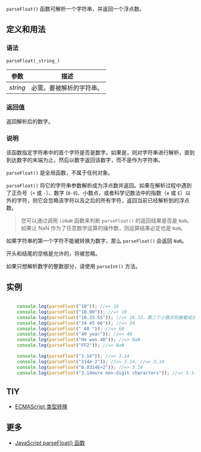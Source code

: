 `parseFloat()` 函数可解析一个字符串，并返回一个浮点数。

## 定义和用法

### 语法

`parseFloat(_string_)`

| 参数 | 描述 |
| --- | --- |
| _string_ | 必需。要被解析的字符串。 |

### 返回值

返回解析后的数字。

### 说明

该函数指定字符串中的首个字符是否是数字。如果是，则对字符串进行解析，直到到达数字的末端为止，然后以数字返回该数字，而不是作为字符串。

`parseFloat()` 是全局函数，不属于任何对象。

`parseFloat()` 将它的字符串参数解析成为浮点数并返回。如果在解析过程中遇到了正负号（`+` 或 `-`）、数字 (`0-9`)、小数点，或者科学记数法中的指数（`e` 或 `E`）以外的字符，则它会忽略该字符以及之后的所有字符，返回当前已经解析到的浮点数。

> 您可以通过调用 `isNaN` 函数来判断 `parseFloat()` 的返回结果是否是 `NaN`。如果让 NaN 作为了任意数学运算的操作数，则运算结果必定也是 `NaN`。

如果字符串的第一个字符不能被转换为数字，那么 `parseFloat()` 会返回 `NaN`。

开头和结尾的空格是允许的，将被忽略。

如果只想解析数字的整数部分，请使用 `parseInt()` 方法。

## 实例

``` javascript

    console.log(parseFloat("10")); //=> 10
    console.log(parseFloat("10.00")); //=> 10
    console.log(parseFloat("10.33.55")); //=> 10.33，第二个小数点将被看成无效
    console.log(parseFloat("34 45 66")); //=> 34
    console.log(parseFloat(" 60 ")); //=> 60
    console.log(parseFloat("40 year")); //=> 40
    console.log(parseFloat("He was 40")); //=> NaN
    console.log(parseFloat("FF2")); //=> NaN

    console.log(parseFloat("3.14")); //=> 3.14
    console.log(parseFloat("314e-2")); //=> 3.14; //=> 3.14
    console.log(parseFloat("0.0314E+2")); //=> 3.14
    console.log(parseFloat("3.14more non-digit characters")); //=> 3.14

```

## TIY

*   [ECMAScript 类型转换](http://www.w3school.com.cn/js/pro_js_typeconversion.asp)

## 更多

*   [JavaScript parseFloat() 函数](http://www.w3school.com.cn/jsref/jsref_parseFloat.asp)
